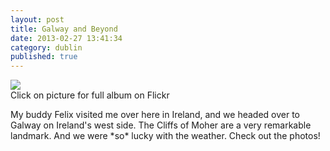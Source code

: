 ```yaml
---
layout: post
title: Galway and Beyond
date: 2013-02-27 13:41:34
category: dublin
published: true
---
```


<p class="pic"><a href="http://www.flickr.com/photos/timm_schoof/sets/72157632851854965/"><img src="http://blog.timmschoof.com/images/towerhouse.jpg"></a><br>Click on picture for full album on Flickr</p>
My buddy Felix visited me over here in Ireland, and we headed over to Galway on Ireland's west side. The Cliffs of Moher are a very remarkable landmark. And we were *so* lucky with the weather. Check out the photos! 